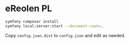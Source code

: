 # eReolen PL

```sh
symfony composer install
symfony local:server:start --document-root=.
```

Copy `config.json.dist` to `config.json` and edit as needed.
